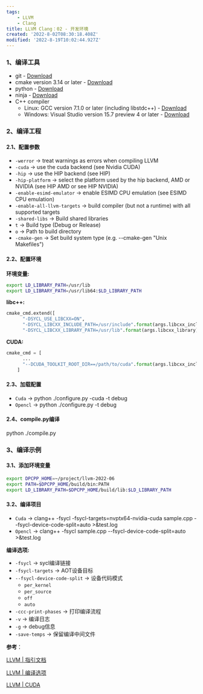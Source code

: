 ```yaml
---
tags: 
    - LLVM
    - Clang
title: LLVM Clang：02 - 开发环境
created: '2022-8-02T08:30:18.408Z'
modified: '2022-8-19T10:02:44.927Z'
---
```


### 1、编译工具

* git - [Download](https://git-scm.com/downloads)
* cmake version 3.14 or later - [Download](https://cmake.org/download/)
* python - [Download](https://www.python.org/downloads/)
* ninja - [Download](https://github.com/ninja-build/ninja/wiki/Pre-built-Ninja-packages)
* C++ compiler
  * Linux: GCC version 7.1.0 or later (including libstdc++) - [Download](https://gcc.gnu.org/install/)
  * Windows: Visual Studio version 15.7 preview 4 or later - [Download](https://visualstudio.microsoft.com/downloads/)

### 2、编译工程

#### 2.1、配置参数

* `-werror` -> treat warnings as errors when compiling LLVM
* `-cuda` -> use the cuda backend (see Nvidia CUDA)
* `-hip` -> use the HIP backend (see HIP)
* `-hip-platform` -> select the platform used by the hip backend, AMD or NVIDIA (see HIP AMD or see HIP NVIDIA)
* `-enable-esimd-emulator` -> enable ESIMD CPU emulation (see ESIMD CPU emulation)
* `-enable-all-llvm-targets` -> build compiler (but not a runtime) with all supported targets
* `-shared-libs` -> Build shared libraries
* `t` -> Build type (Debug or Release)
* `o` -> Path to build directory
* `-cmake-gen` -> Set build system type (e.g. --cmake-gen "Unix Makefiles")

#### 2.2、配置环境

**环境变量:**

```bash
export LD_LIBRARY_PATH=/usr/lib
export LD_LIBRARY_PATH=/usr/lib64:$LD_LIBRARY_PATH
```

**libc++:**

```py
cmake_cmd.extend([
      "-DSYCL_USE_LIBCXX=ON",
      "-DSYCL_LIBCXX_INCLUDE_PATH=/usr/include".format(args.libcxx_include),
      "-DSYCL_LIBCXX_LIBRARY_PATH=/usr/lib".format(args.libcxx_library)])
```

**CUDA:**

```py
cmake_cmd = [
      ...
      "--DCUDA_TOOLKIT_ROOT_DIR==/path/to/cuda".format(args.libcxx_include)
    ]
```

#### 2.3、加载配置

* `Cuda` -> python ./configure.py -cuda -t debug
* `Opencl` -> python ./configure.py -t debug

#### 2.4、compile.py编译

python ./compile.py

### 3、编译示例

#### 3.1、添加环境变量

```bash
export DPCPP_HOME=~/project/llvm-2022-06
export PATH=$DPCPP_HOME/build/bin:PATH
export LD_LIBRARY_PATH=$DPCPP_HOME/build/lib:$LD_LIBRARY_PATH
```

#### 3.2、编译项目

* `Cuda` -> clang++ -fsycl -fsycl-targets=nvptx64-nvidia-cuda sample.cpp --fsycl-device-code-split=auto >&test.log
* `Opencl` -> clang++ -fsycl sample.cpp --fsycl-device-code-split=auto >&test.log

**编译选项:**

* `-fsycl` -> sycl编译链接
* `-fsycl-targets` -> AOT设备目标
* `--fsycl-device-code-split` -> 设备代码模式
  * `per_kernel`
  * `per_source`
  * `off`
  * `auto`
* `-ccc-print-phases` -> 打印编译流程
* `-v` -> 编译日志
* `-g` -> debug信息
* `-save-temps` -> 保留编译中间文件

**参考**：

[LLVM | 指引文档](https://intel.github.io/llvm-docs/GetStartedGuide.html
"LLVM | 指引文档")

[LLVM | 编译选项](https://intel.github.io/llvm-docs/UsersManual.html
"LLVM | 编译选项")

[LLVM | CUDA](https://blog.csdn.net/kunhe0512/category_11774233.html?spm=1001.2014.3001.5515
"LLVM | CUDA")
